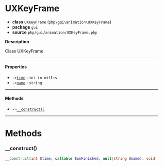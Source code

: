 # UXKeyFrame

- **class** `UXKeyFrame` (`php\gui\animation\UXKeyFrame`)
- **package** `gui`
- **source** `php/gui/animation/UXKeyFrame.php`

**Description**

Class UXKeyFrame

---

#### Properties

- `->`[`time`](#prop-time) : `int in millis`
- `->`[`name`](#prop-name) : `string`

---

#### Methods

- `->`[`__construct()`](#method-__construct)

---
# Methods

<a name="method-__construct"></a>

### __construct()
```php
__construct(int $time, callable $onFinished, null|string $name): void
```
